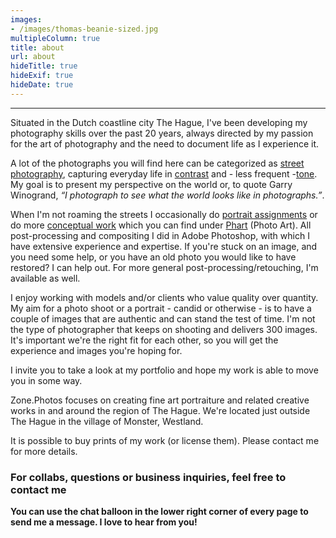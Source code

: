 ```yaml
---
images:
- /images/thomas-beanie-sized.jpg
multipleColumn: true
title: about
url: about
hideTitle: true
hideExif: true
hideDate: true
---
```

***
Situated in the Dutch coastline city The Hague, I've been developing my photography skills over the past 20 years, always directed by my passion for the art of photography and the need to document life as I experience it.

A lot of the photographs you will find here can be categorized as [street photography](/tags/street-photography), capturing everyday life in [contrast](/tags/life-in-contrast) and - less frequent -[tone](/tags/life-in-tone). My goal is to present my perspective on the world or, to quote Garry Winogrand, *“I photograph to see what the world looks like in photographs.”*.

When I'm not roaming the streets I occasionally do [portrait assignments](/tags/portrait) or do more [conceptual work](/tags/phart) which you can find under [Phart](/tags/phart) (Photo Art). All post-processing and compositing I did in Adobe Photoshop, with which I have extensive experience and expertise. If you're stuck on an image, and you need some help, or you have an old photo you would like to have restored? I can help out. For more general post-processing/retouching, I'm available as well.

I enjoy working with models and/or clients who value quality over quantity. My aim for a photo shoot or a portrait - candid or otherwise - is to have a couple of images that are authentic and can stand the test of time. I'm not the type of photographer that keeps on shooting and delivers 300 images. It's important we're the right fit for each other, so you will get the experience and images you're hoping for.

I invite you to take a look at my portfolio and hope my work is able to move you in some way.

Zone.Photos focuses on creating fine art portraiture and related creative works in and around the region of The Hague. We're located just outside The Hague in the village of Monster, Westland.

It is possible to buy prints of my work (or license them). Please contact me for more details.

<div class="center mt-6" id="contact-me"><i class="fa-regular fa-envelope fa-2xl"></i></div>

### For collabs, questions or business inquiries, feel free to contact me

**You can use the chat balloon in the lower right corner of every page to send me a message. I love to hear from you!**

<script type="application/ld+json">
{
  "@context": "https://schema.org",
  "@type": "FAQPage",
  "mainEntity": [
    {
      "@type": "Question",
      "name": "What kind of photography do you specialize in?",
      "acceptedAnswer": {
        "@type": "Answer",
        "text": "I specialize in creative/fine art portraiture. Furtermore and do a lot of street photography work. When working on more candid (portrait) assignments I use a simliar approuch as I would when working on the street."
      }
    },
    {
      "@type": "Question",
      "name": "Where are you located?",
      "acceptedAnswer": {
        "@type": "Answer",
        "text": "I'm located just outside of The Hague in the village of Monster, Westland."
      }
    },
    {
      "@type": "Question",
      "name": "What post-processing software do you use?",
      "acceptedAnswer": {
        "@type": "Answer",
        "text": "I use Adobe Photoshop for all post-processing and compositing, with which I have extensive experience and expertise."
      }
    },
    {
      "@type": "Question",
      "name": "Do you offer post-processing or retouching services?",
      "acceptedAnswer": {
        "@type": "Answer",
        "text": "Yes, I offer post-processing and retouching services for general work as well as for help with restoring old photos."
      }
    },
    {
      "@type": "Question",
      "name": "What is your approach to photo shoots and portraits?",
      "acceptedAnswer": {
        "@type": "Answer",
        "text": "I value quality over quantity and aim to create a few authentic images that can stand the test of time. I work with clients who are the right fit to ensure a positive experience and desired outcome."
      }
    },
    {
      "@type": "Question",
      "name": "Is it possible to buy prints of your work?",
      "acceptedAnswer": {
        "@type": "Answer",
        "text": "Yes, it is possible to buy prints of my work, or license them. Please contact me for more details."
      }
    }
  ]
}
</script>
